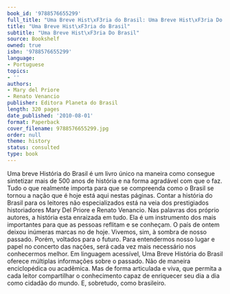 ```yaml
---
book_id: '9788576655299'
full_title: "Uma Breve Hist\xF3ria do Brasil: Uma Breve Hist\xF3ria Do Brasil"
title: "Uma Breve Hist\xF3ria do Brasil"
subtitle: "Uma Breve Hist\xF3ria Do Brasil"
source: Bookshelf
owned: true
isbn: '9788576655299'
language:
- Portuguese
topics:
- ''
authors:
- Mary del Priore
- Renato Venancio
publisher: Editora Planeta do Brasil
length: 320 pages
date_published: '2010-08-01'
format: Paperback
cover_filename: 9788576655299.jpg
order: null
theme: history
status: consulted
type: book
---
```

Uma breve História do Brasil é um livro único na maneira como consegue sintetizar mais de 500 anos de história e na forma agradável com que o faz. Tudo o que realmente importa para que se compreenda como o Brasil se tornou a nação que é hoje está aqui nestas páginas.
Contar a história do Brasil para os leitores não especializados está na veia dos prestigiados historiadores Mary Del Priore e Renato Venancio. Nas palavras dos próprio autores, a história esta enraizada em tudo. Ela é um instrumento dos mais importantes para que as pessoas reflitam e se conheçam. O país de ontem deixou inúmeras marcas no de hoje. Vivemos, sim, à sombra de nosso passado. Porém, voltados para o futuro. Para entendermos nosso lugar e papel no concerto das nações, será cada vez mais necessário nos conhecermos melhor.
Em linguagem acessível, Uma Breve História do Brasil oferece múltiplas informações sobre o passado. Não de maneira enciclopédica ou acadêmica. Mas de forma articulada e viva, que permita a cada leitor compartilhar o conhecimento capaz de enriquecer seu dia a dia como cidadão do mundo. E, sobretudo, como brasileiro.
